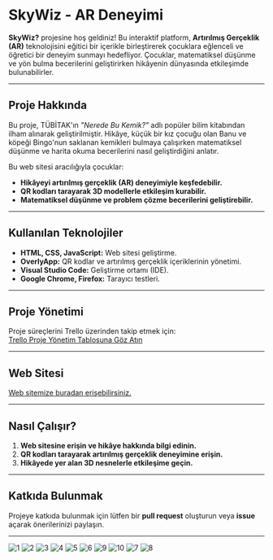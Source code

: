 # **SkyWiz - AR Deneyimi**

**SkyWiz?** projesine hoş geldiniz! Bu interaktif platform, **Artırılmış Gerçeklik (AR)** teknolojisini eğitici bir içerikle birleştirerek çocuklara eğlenceli ve öğretici bir deneyim sunmayı hedefliyor. Çocuklar, matematiksel düşünme ve yön bulma becerilerini geliştirirken hikâyenin dünyasında etkileşimde bulunabilirler.

---

## **Proje Hakkında**

Bu proje, TÜBİTAK'ın *"Nerede Bu Kemik?"* adlı popüler bilim kitabından ilham alınarak geliştirilmiştir. Hikâye, küçük bir kız çocuğu olan Banu ve köpeği Bingo'nun saklanan kemikleri bulmaya çalışırken matematiksel düşünme ve harita okuma becerilerini nasıl geliştirdiğini anlatır.

Bu web sitesi aracılığıyla çocuklar:  
- **Hikâyeyi artırılmış gerçeklik (AR) deneyimiyle keşfedebilir.**  
- **QR kodları tarayarak 3D modellerle etkileşim kurabilir.**  
- **Matematiksel düşünme ve problem çözme becerilerini geliştirebilir.**

---

## **Kullanılan Teknolojiler**

- **HTML, CSS, JavaScript:** Web sitesi geliştirme.  
- **OverlyApp:** QR kodlar ve artırılmış gerçeklik içeriklerinin yönetimi.    
- **Visual Studio Code:** Geliştirme ortamı (IDE).  
- **Google Chrome, Firefox:** Tarayıcı testleri.  

---

## **Proje Yönetimi**

Proje süreçlerini Trello üzerinden takip etmek için:  
[Trello Proje Yönetim Tablosuna Göz Atın](https://trello.com/b/qojkksG9/skywiz-app)

---
## **Web Sitesi**

[Web sitemize buradan erişebilirsiniz.](https://yakupyhya.github.io/SkyWiz2/)

---


## **Nasıl Çalışır?**

1. **Web sitesine erişin ve hikâye hakkında bilgi edinin.**  
2. **QR kodları tarayarak artırılmış gerçeklik deneyimine erişin.**  
3. **Hikâyede yer alan 3D nesnelerle etkileşime geçin.**

---

## **Katkıda Bulunmak**

Projeye katkıda bulunmak için lütfen bir **pull request** oluşturun veya **issue** açarak önerilerinizi paylaşın.

---

![1](https://github.com/user-attachments/assets/2ce08b60-9a48-40f3-b343-7000c7b1609b)
![2](https://github.com/user-attachments/assets/3c92ca13-1788-4ec0-aedb-c4a3fec41889)
![3](https://github.com/user-attachments/assets/a5f312a6-2995-4c56-bf0f-8544b87a65d1)
![4](https://github.com/user-attachments/assets/69005748-c146-4772-8657-36a44cc4d2c5)
![5](https://github.com/user-attachments/assets/e07ce673-77ff-423e-8a0c-925dfa0bbc24)
![6](https://github.com/user-attachments/assets/85941f9b-3241-49f8-b69f-0f53e2ba3b30)
![9](https://github.com/user-attachments/assets/a81288db-51d9-4250-b811-10511b1e7e42)
![10](https://github.com/user-attachments/assets/ca81dc0b-6b16-4c49-ac4f-0aa2fe466915)
![7](https://github.com/user-attachments/assets/31bfcb1e-8416-4725-839f-2f1d8dcefbdb)
![8](https://github.com/user-attachments/assets/83b8e7cf-82c9-4673-9baa-127f1b5d8de5)



